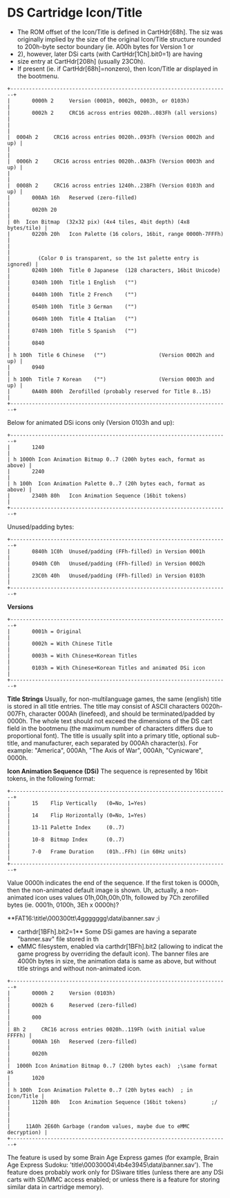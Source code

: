 # DS Cartridge Icon/Title


- The ROM offset of the Icon/Title is defined in CartHdr\[68h\]. The siz
was originally implied by the size of the original Icon/Title structure
rounded to 200h-byte sector boundary (ie. A00h bytes for Version 1 or
- 2), however, later DSi carts (with CartHdr\[1Ch\].bit0=1) are having 
- size entry at CartHdr\[208h\] (usually 23C0h).
- If present (ie. if CartHdr\[68h\]=nonzero), then Icon/Title ar
displayed in the bootmenu.

```
+-----------------------------------------------------------------------+
|       0000h 2     Version (0001h, 0002h, 0003h, or 0103h)             |
|       0002h 2     CRC16 across entries 0020h..083Fh (all versions)    |
|                                                                       |
|  0004h 2     CRC16 across entries 0020h..093Fh (Version 0002h and up) |
|                                                                       |
|  0006h 2     CRC16 across entries 0020h..0A3Fh (Version 0003h and up) |
|                                                                       |
|  0008h 2     CRC16 across entries 1240h..23BFh (Version 0103h and up) |
|       000Ah 16h   Reserved (zero-filled)                              |
|       0020h 20                                                        |
| 0h  Icon Bitmap  (32x32 pix) (4x4 tiles, 4bit depth) (4x8 bytes/tile) |
|       0220h 20h   Icon Palette (16 colors, 16bit, range 0000h-7FFFh)  |
|                                                                       |
|         (Color 0 is transparent, so the 1st palette entry is ignored) |
|       0240h 100h  Title 0 Japanese  (128 characters, 16bit Unicode)   |
|       0340h 100h  Title 1 English   ("")                              |
|       0440h 100h  Title 2 French    ("")                              |
|       0540h 100h  Title 3 German    ("")                              |
|       0640h 100h  Title 4 Italian   ("")                              |
|       0740h 100h  Title 5 Spanish   ("")                              |
|       0840                                                            |
| h 100h  Title 6 Chinese   ("")                 (Version 0002h and up) |
|       0940                                                            |
| h 100h  Title 7 Korean    ("")                 (Version 0003h and up) |
|       0A40h 800h  Zerofilled (probably reserved for Title 8..15)      |
+-----------------------------------------------------------------------+
```

Below for animated DSi icons only (Version 0103h and up):

```
+-----------------------------------------------------------------------+
|       1240                                                            |
| h 1000h Icon Animation Bitmap 0..7 (200h bytes each, format as above) |
|       2240                                                            |
| h 100h  Icon Animation Palette 0..7 (20h bytes each, format as above) |
|       2340h 80h   Icon Animation Sequence (16bit tokens)              |
+-----------------------------------------------------------------------+
```

Unused/padding bytes:

```
+-----------------------------------------------------------------------+
|       0840h 1C0h  Unused/padding (FFh-filled) in Version 0001h        |
|       0940h C0h   Unused/padding (FFh-filled) in Version 0002h        |
|       23C0h 40h   Unused/padding (FFh-filled) in Version 0103h        |
+-----------------------------------------------------------------------+
```


**Versions**

```
+-----------------------------------------------------------------------+
|       0001h = Original                                                |
|       0002h = With Chinese Title                                      |
|       0003h = With Chinese+Korean Titles                              |
|       0103h = With Chinese+Korean Titles and animated DSi icon        |
+-----------------------------------------------------------------------+
```


**Title Strings**
Usually, for non-multilanguage games, the same (english) title is stored
in all title entries. The title may consist of ASCII characters
0020h-007Fh, character 000Ah (linefeed), and should be terminated/padded
by 0000h.
The whole text should not exceed the dimensions of the DS cart field in
the bootmenu (the maximum number of characters differs due to
proportional font).
The title is usually split into a primary title, optional sub-title, and
manufacturer, each separated by 000Ah character(s). For example:
\"America\", 000Ah, \"The Axis of War\", 000Ah, \"Cynicware\", 0000h.

**Icon Animation Sequence (DSi)**
The sequence is represented by 16bit tokens, in the following format:

```
+-----------------------------------------------------------------------+
|       15    Flip Vertically   (0=No, 1=Yes)                           |
|       14    Flip Horizontally (0=No, 1=Yes)                           |
|       13-11 Palette Index     (0..7)                                  |
|       10-8  Bitmap Index      (0..7)                                  |
|       7-0   Frame Duration    (01h..FFh) (in 60Hz units)              |
+-----------------------------------------------------------------------+
```

Value 0000h indicates the end of the sequence. If the first token is
0000h, then the non-animated default image is shown.
Uh, actually, a non-animated icon uses values 01h,00h,00h,01h, followed
by 7Ch zerofilled bytes (ie. 0001h, 0100h, 3Eh x 0000h)?

**FAT16:\\title\\000300tt\\4ggggggg\\data\\banner.sav ;i
- carthdr\[1BFh\].bit2=1**
Some DSi games are having a separate \"banner.sav\" file stored in th
- eMMC filesystem, enabled via carthdr\[1BFh\].bit2 (allowing to indicat
the game progress by overriding the default icon). The banner files are
4000h bytes in size, the animation data is same as above, but without
title strings and without non-animated icon.

```
+-----------------------------------------------------------------------+
|       0000h 2     Version (0103h)                                     |
|       0002h 6     Reserved (zero-filled)                              |
|       000                                                             |
| 8h 2     CRC16 across entries 0020h..119Fh (with initial value FFFFh) |
|       000Ah 16h   Reserved (zero-filled)                              |
|       0020h                                                           |
|  1000h Icon Animation Bitmap 0..7 (200h bytes each)  ;\same format as 
|       1020                                                            |
| h 100h  Icon Animation Palette 0..7 (20h bytes each)  ; in Icon/Title |
|       1120h 80h   Icon Animation Sequence (16bit tokens)        ;/    |
|                                                                       |
|     11A0h 2E60h Garbage (random values, maybe due to eMMC decryption) |
+-----------------------------------------------------------------------+
```

The feature is used by some Brain Age Express games (for example, Brain
Age Express Sudoku: \'title\\00030004\\4b4e3945\\data\\banner.sav\').
The feature does probably work only for DSiware titles (unless there are
any DSi carts with SD/MMC access enabled; or unless there is a feature
for storing similar data in cartridge memory).



